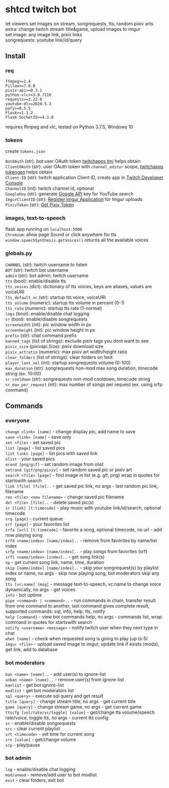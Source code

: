 # shtcd twitch bot
  
let viewers set images on stream, songrequests, tts, random pixiv arts  
extra: change twitch stream title&game, upload images to imgur  
set image: any image link, pixiv links  
songrequests: youtube link/id/query

## Install

### req

    ffmpeg>=1.4
    Pillow>=7.0.0
    pixiv-api>=0.3.1
    python-vlc>=3.0.7110
    requests>=2.22.0
    youtube-dl>=2020.5.3
    pafy>=0.5.5
    Flask>=1.1.2
    Flask-SocketIO>=4.3.0

requires ffmpeg and vlc, tested on Python 3.7.5, Windows 10

### tokens

create `tokens.json`  

`BotOAuth` (str): bot user OAuth token [twitchapps tmi](https://twitchapps.com/tmi/) helps obtain  
`ClientOAuth` (str): user OAuth token with `channel_editor` scope, [twitchapps tokengen](https://twitchapps.com/tokengen/) helps obtain  
`Client-ID` (str): twitch application Client ID, create app in [Twitch Developer Console](https://dev.twitch.tv/console/apps)  
`ChannelID` (int): twitch channel id, optional  
`GoogleKey` (str): generate [Google API](https://console.developers.google.com/apis/credentials) key for YouTube search  
`ImgurClientID` (str): [Register Imgur Application](https://api.imgur.com/oauth2/addclient) for Imgur uploads  
`PixivToken` (str): [Get Pixiv Token](https://pixiv-api.readthedocs.io/en/latest/)  

### images, text-to-speech

flask app running on `localhost:5000`  
`Chromium`: allow page Sound or click anywhere for tts  
`window.speechSynthesis.getVoices()` returns all the available voices  

### globals.py

`CHANNEL` (str): twitch username to listen  
`BOT` (str): twitch bot username  
`admin` (str): bot admin, twitch username  
`tts` (bool): enable/disable tts  
`tts_voices` (dict): dictionary of tts voices, keys are aliases, values are voiceURI  
`tts_default_vc` (str): startup tts voice, voiceURI  
`tts_volume` (numeric): startup tts volume in percent (0-1)  
`tts_rate` (numeric): startup tts rate (1-normal)  
`logs` (bool): enable/disable chat logging  
`sr` (bool): enable/disable songrequests  
`screenwidth` (int): pic window width in px  
`screenheight` (int): pic window height in px  
`prefix` (str): chat command prefix  
`banned_tags` (list of strings): exclude pixiv tags you dont want to see  
`pixiv_size` (pixivapi.Size): pixiv download size  
`pixiv_artratio` (numeric): max pixiv art width/height ratio  
`clear_folders` (list of strings): clear folders on !exit  
`player_last_vol` (int): startup songrequests volume (0-100)  
`max_duration` (str): songrequests non-mod max song duration, timecode string (ex. 10:00)  
`sr_cooldown` (str): songrequests non-mod cooldown, timecode string  
`sr_max_per_request` (int): max number of songs per request (ex. using srfp command)  

## Commands

### everyone

`change <link> [name]` - change display pic, add name to save  
`save <link> [name]` - save only  
`set <file>` - set saved pic  
`list [page]` - list saved pics  
`list links [page]` - list pics with saved link  
`olist` - your saved pics  
`orand [png/gif]` - set random image from olist  
`setrand [gif/png/pixiv]` - set random saved pic or pixiv art  
`search <file> [page]` - find image in list (e.g. gif, png) wrap in quotes for startswith search  
`link [file] [file]..` - get saved pic link, no args - last random pic link, filename  
`ren <file> <new filename>` - change saved pic filename  
`del <file> [file]..` - delete saved pic(s)  
`sr [link] [t:timecode]` - play music with youtube link/id/search, optional timecode  
`srq [page]` - current queue  
`srf [page]` - your favorites list  
`srfa [url] [t:timecode]` - favorite a song, optional timecode, no url - add now playing song  
`srfd <name/index> [name/index]..` - remove from favorites by name/list index  
`srfp <name/index> [name/index]..` - play songs from favorites (srf)  
`srfl <name/index> [index]..` - get song link(s)  
`np` - get current song link, name, time, duration  
`skip [name/index] [name/index]..` - skip your songrequest(s) by playlist index or name, no args - skip now playing song, bot moderators skip any song  
`tts [vc:name] [msg]` - message text-to-speech, vc:name to change voice dynamically, no args - get voices  
`info` - bot uptime  
`pipe <command> | <command>..` - run commands in chain, transfer result from one command to another, last command gives complete result, supported commands: sql, info, help, tts, notify  
`help [command]` - view bot commands help, no args - commands list, wrap command in quotes for startswith search  
`notify <username> <message>` - notify twitch user when they next type in chat  
`when [name]` - check when requested song is going to play (up to 5)  
`imgur <file>` - upload saved image to imgur, update link if exists (mods), get link, add to database  

### bot moderators

`ban <name> [name]..` - add user(s) to ignore-list  
`unban <name> [name]..` - remove user(s) from ignore-list  
`banlist` - get bot ignore-list  
`modlist` - get bot moderators list  
`sql <query>` - execute sql query and get result  
`title [query]` - change stream title, no args - get current title  
`game [query]` - change stream game, no args - get current game  
`ttscfg [vol/rate/vc/toggle] [value]` - get/change tts volume/speech rate/voice, toggle tts, no args - current tts config  
`sr` - enable/disable songrequests  
`src` - clear current playlist  
`srt <timecode>` - set time for current song  
`srv [value]` - get/change volume  
`srp` - play/pause  

### bot admin

`log` - enable/disable chat logging  
`mod/unmod` - remove/add user to bot modlist  
`exit` - clear folders, exit bot  
